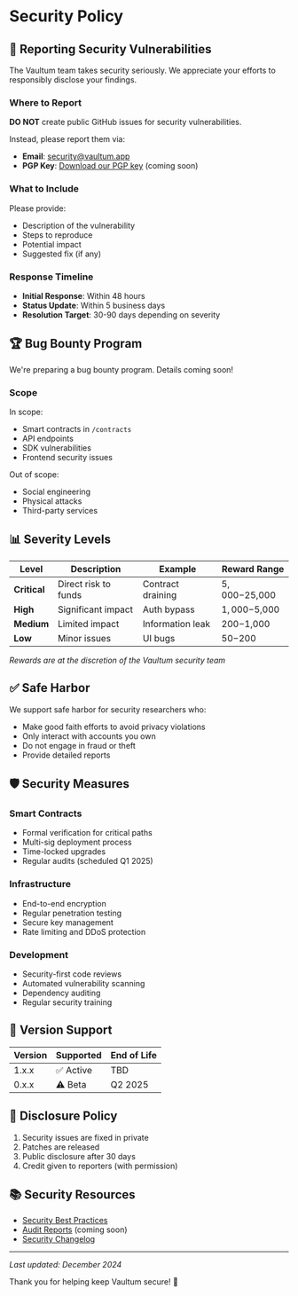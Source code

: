 # Security Policy

## 🔐 Reporting Security Vulnerabilities

The Vaultum team takes security seriously. We appreciate your efforts to responsibly disclose your findings.

### Where to Report

**DO NOT** create public GitHub issues for security vulnerabilities.

Instead, please report them via:
- **Email**: security@vaultum.app
- **PGP Key**: [Download our PGP key](https://vaultum.app/pgp-key.asc) (coming soon)

### What to Include

Please provide:
- Description of the vulnerability
- Steps to reproduce
- Potential impact
- Suggested fix (if any)

### Response Timeline

- **Initial Response**: Within 48 hours
- **Status Update**: Within 5 business days
- **Resolution Target**: 30-90 days depending on severity

## 🏆 Bug Bounty Program

We're preparing a bug bounty program. Details coming soon!

### Scope

In scope:
- Smart contracts in `/contracts`
- API endpoints
- SDK vulnerabilities
- Frontend security issues

Out of scope:
- Social engineering
- Physical attacks
- Third-party services

## 📊 Severity Levels

| Level | Description | Example | Reward Range |
|-------|-------------|---------|--------------|
| **Critical** | Direct risk to funds | Contract draining | $5,000-$25,000 |
| **High** | Significant impact | Auth bypass | $1,000-$5,000 |
| **Medium** | Limited impact | Information leak | $200-$1,000 |
| **Low** | Minor issues | UI bugs | $50-$200 |

*Rewards are at the discretion of the Vaultum security team*

## ✅ Safe Harbor

We support safe harbor for security researchers who:
- Make good faith efforts to avoid privacy violations
- Only interact with accounts you own
- Do not engage in fraud or theft
- Provide detailed reports

## 🛡️ Security Measures

### Smart Contracts
- Formal verification for critical paths
- Multi-sig deployment process
- Time-locked upgrades
- Regular audits (scheduled Q1 2025)

### Infrastructure
- End-to-end encryption
- Regular penetration testing
- Secure key management
- Rate limiting and DDoS protection

### Development
- Security-first code reviews
- Automated vulnerability scanning
- Dependency auditing
- Regular security training

## 📝 Version Support

| Version | Supported | End of Life |
|---------|-----------|-------------|
| 1.x.x | ✅ Active | TBD |
| 0.x.x | ⚠️ Beta | Q2 2025 |

## 🔄 Disclosure Policy

1. Security issues are fixed in private
2. Patches are released
3. Public disclosure after 30 days
4. Credit given to reporters (with permission)

## 📚 Security Resources

- [Security Best Practices](https://docs.vaultum.app/security)
- [Audit Reports](https://github.com/vaultum/audits) (coming soon)
- [Security Changelog](https://github.com/vaultum/.github/security/advisories)

---

*Last updated: December 2024*

Thank you for helping keep Vaultum secure! 🙏
